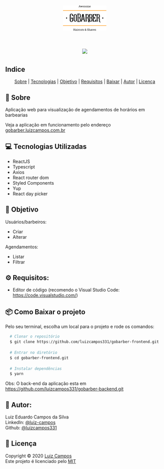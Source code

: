 <h1 align="center">
  <img src="src/assets/logo-preta.svg" height="80">
</h1>

<h1 align="center">
  <img src="src/assets/demo.gif">
</h1>

## Indice
<p align="center">
  <a href="#bookmark-sobre">Sobre</a> |
  <a href="#computer-tecnologias-utilizadas">Tecnologias</a> |
  <a href="#dart-objetivo">Objetivo</a> |
  <a href="#gear-requisitos">Requisitos</a> |
  <a href="#package-como-baixar-o-projeto">Baixar</a> |
  <a href="#bust_in_silhouette-autor">Autor</a> |
  <a href="#pencil-licença">Licença</a>
</p>

## :bookmark: Sobre
Aplicação web para visualização de agendamentos de horários em barbearias

Veja a aplicação em funcionamento pelo endereço <a href="https://gobarber.luizcampos.com.br">gobarber.luizcampos.com.br</a>

## :computer: Tecnologias Utilizadas
- ReactJS
- Typescript
- Axios
- React router dom
- Styled Components
- Yup
- React day picker

## :dart: Objetivo
Usuários/barbeiros:
- Criar
- Alterar

Agendamentos:
- Listar
- Filtrar

## :gear: Requisitos:
- Editor de código (recomendo o Visual Studio Code: https://code.visualstudio.com/)

## :package: Como Baixar o projeto
Pelo seu terminal, escolha um local para o projeto e rode os comandos:
```bash
  # Clonar o repositório
  $ git clone https://github.com/luizcampos331/gobarber-frontend.git

  # Entrar no diretório
  $ cd gobarber-frontend.git

  # Instalar dependências
  $ yarn

```
Obs: O back-end da aplicação esta em https://github.com/luizcampos331/gobarber-backend.git

## :bust_in_silhouette: Autor:
Luiz Eduardo Campos da Silva</br>
LinkedIn: <a href="https://www.linkedin.com/in/luiz-campos">@luiz-campos</a></br>
Github: <a href="https://www.github.com/luizcampos331">@luizcampos331</a>


## :pencil: Licença
Copyright © 2020 <a href="https://www.github.com/luizcampos331">Luiz Campos</a></br>
Este projeto é licenciado pelo <a href="LICENSE">MIT</a>
